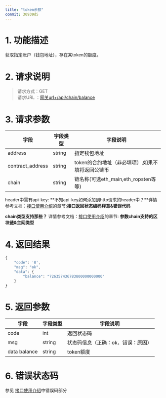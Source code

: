 ```yaml
---
title: "token余额"
commit: 30939d5
---
```


# **1. 功能描述**

获取指定账户（钱包地址），存在某token的额度。

# **2. 请求说明**

> 请求方式：GET<br>
请求URL ：[网关url+/api/chain/balance](#)

# **3. 请求参数**

字段       |字段类型       |字段说明
------------|-----------|-----------
address      |string       |指定钱包地址
contract_address     |string        |token的合约地址（非必填项）,如果不填将返回公链币
chain  |string        |链名称(可选eth_main,eth_ropsten等等)

header中需有api-key: **不知api-key如何添加到http请求的header中？**详情参考文档：[接口使用介绍](/docs/zh/started)的章节:**接口返回状态编码释意&错误代码** 


**chain类型支持那些？** 详情参考文档：[接口使用介绍](/docs/zh/started)的章节: **参数chain支持的区块链&主网类型** 

# **4. 返回结果**

```javascript
{
    "code": '0',
    "msg": "ok",
    "data": {
        "balance": "726357436783800000000000"
    }
}
```

# **5. 返回参数**

字段       |字段类型       |字段说明
------------|-----------|-----------
code       |int        |返回状态码
msg       |string        |状态码信息（正确：ok，错误：原因）
data balance       |string        |token额度

# **6. 错误状态码**

参见 [接口使用介绍](/started)中错误码部分
